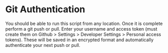 # Git Authentication
You should be able to run this script from any location. Once it is complete perform a git push or pull. Enter your username and access token (must create them on Github > Settings > Developer Settings > Personal access tokens). These will be saved in an encrypted format and automatically authenticate your next push or pull.
